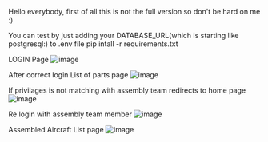 Hello everybody, first of all this is not the full version so don't be hard on me :)

You can test by just adding your DATABASE_URL(which is starting like postgresql:) to .env file
pip intall -r requirements.txt

LOGIN Page
![image](https://github.com/user-attachments/assets/2fee42ab-cf93-4a78-8770-25893edd12f9)

After correct login List of parts page
![image](https://github.com/user-attachments/assets/6bb70abe-abcf-4138-ac57-6288e5459288)


If privilages is not matching with assembly team redirects to home page
![image](https://github.com/user-attachments/assets/ac8dcc30-0c1d-4933-a9c1-987131b5c547)


Re login with assembly team member
![image](https://github.com/user-attachments/assets/b9217ce4-f06c-474b-b229-2639c9604ac4)


Assembled Aircraft List page
![image](https://github.com/user-attachments/assets/60aa6d13-e156-464a-b09f-324341a31648)

